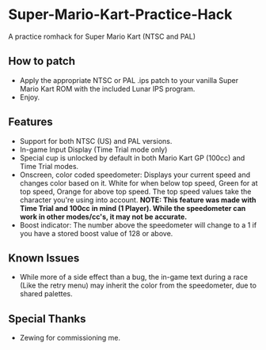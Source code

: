 # Super-Mario-Kart-Practice-Hack
A practice romhack for Super Mario Kart (NTSC and PAL)


## How to patch

- Apply the appropriate NTSC or PAL .ips patch to your vanilla Super Mario Kart ROM with the included Lunar IPS program. 
- Enjoy.

## Features

- Support for both NTSC (US) and PAL versions.
- In-game Input Display (Time Trial mode only)
- Special cup is unlocked by default in both Mario Kart GP (100cc) and Time Trial modes.
- Onscreen, color coded speedometer: Displays your current speed and changes color based on it. White for when below top speed, Green for at top speed, Orange for above top speed. The top speed values take the character you're using into account. **NOTE: This feature was made with Time Trial and 100cc in mind (1 Player). While the speedometer can work in other modes/cc's, it may not be accurate.**
- Boost indicator:  The number above the speedometer will change to a 1 if you have a stored boost value of 128 or above.

## Known Issues

- While more of a side effect than a bug, the in-game text during a race (Like the retry menu) may inherit the color from the speedometer, due to shared palettes.

## Special Thanks

- Zewing for commissioning me.
